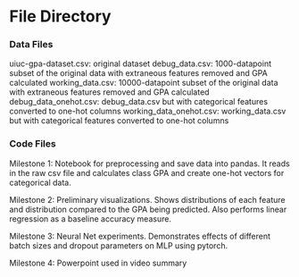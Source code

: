 # File Directory

### Data Files
uiuc-gpa-dataset.csv: original dataset
debug_data.csv: 1000-datapoint subset of the original data with extraneous features removed and GPA calculated 
working_data.csv: 10000-datapoint subset of the original data with extraneous features removed and GPA calculated 
debug_data_onehot.csv: debug_data.csv but with categorical features converted to one-hot columns
working_data_onehot.csv: working_data.csv but with categorical features converted to one-hot columns

### Code Files
Milestone 1: Notebook for preprocessing and save data into pandas. It reads in the raw csv file and calculates class GPA and create one-hot vectors for categorical data.

Milestone 2: Preliminary visualizations. Shows distributions of each feature and distribution compared to the GPA being predicted. Also performs linear regression as a baseline accuracy measure.

Milestone 3: Neural Net experiments. Demonstrates effects of different batch sizes and dropout parameters on MLP using pytorch.

Milestone 4: Powerpoint used in video summary



